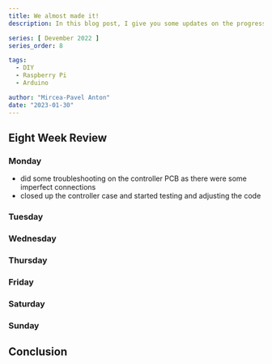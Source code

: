 ```yaml
---
title: We almost made it!
description: In this blog post, I give you some updates on the progress I made in the sixth week of my Devember 2022 Project.

series: [ Devember 2022 ]
series_order: 8

tags:
  - DIY
  - Raspberry Pi
  - Arduino

author: "Mircea-Pavel Anton"
date: "2023-01-30"
---
```


## Eight Week Review

### Monday

- did some troubleshooting on the controller PCB as there were some imperfect connections
- closed up the controller case and started testing and adjusting the code

### Tuesday

### Wednesday

### Thursday

### Friday

### Saturday

### Sunday

## Conclusion
